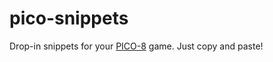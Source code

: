 # pico-snippets

Drop-in snippets for your [PICO-8](https://www.lexaloffle.com/pico-8.php) game. Just copy and paste!
